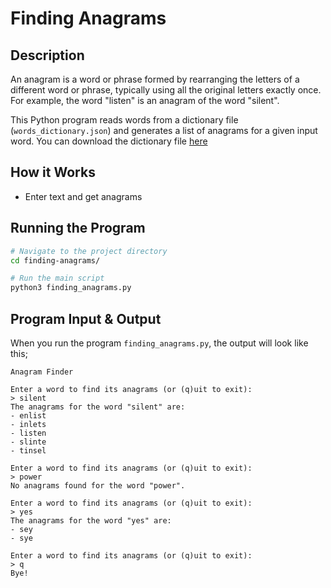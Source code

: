 # Finding Anagrams

## Description

An anagram is a word or phrase formed by rearranging the letters of a different word or phrase, typically using all the original letters exactly once. For example, the word "listen" is an anagram of the word "silent".

This Python program reads words from a dictionary file (`words_dictionary.json`) and generates a list of anagrams for a given input word. You can download the dictionary file [here]('https://github.com/dwyl/english-words/blob/master/words_dictionary.json')

## How it Works

- Enter text and get anagrams

## Running the Program

```bash
# Navigate to the project directory
cd finding-anagrams/

# Run the main script
python3 finding_anagrams.py
```

## Program Input & Output

When you run the program `finding_anagrams.py`, the output will look like this;

```
Anagram Finder

Enter a word to find its anagrams (or (q)uit to exit):
> silent
The anagrams for the word "silent" are:
- enlist
- inlets
- listen
- slinte
- tinsel

Enter a word to find its anagrams (or (q)uit to exit):
> power
No anagrams found for the word "power".

Enter a word to find its anagrams (or (q)uit to exit):
> yes
The anagrams for the word "yes" are:
- sey
- sye

Enter a word to find its anagrams (or (q)uit to exit):
> q
Bye!
```
